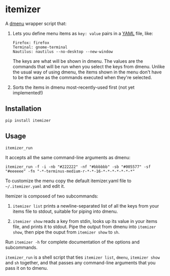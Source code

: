 itemizer
========

A [dmenu](http://tools.suckless.org/dmenu/) wrapper script that:

1. Lets you define menu items as `key: value` pairs in a
   [YAML](http://yaml.org/) file, like:

       Firefox: firefox
       Terminal: gnome-terminal
       Nautilus: nautilus --no-desktop --new-window

   The keys are what will be shown in dmenu. The values are the commands that
   will be run when you select the keys from dmenu. Unlike the usual way of
   using dmenu, the items shown in the menu don't have to be the same as the
   commands executed when they're selected.

2. Sorts the items in dmenu most-recently-used first (not yet implemented!)


Installation
------------

    pip install itemizer


Usage
-----

    itemizer_run

It accepts all the same command-line arguments as dmenu:

    itemizer_run -f -i -nb "#222222" -nf "#bbbbbb" -sb "#005577" -sf "#eeeeee" -fn "-*-terminus-medium-r-*-*-16-*-*-*-*-*-*-*"

To customize the menu copy the default itemizer.yaml file to `~/.itemizer.yaml`
and edit it.

Itemizer is composed of two subcommands:

1. `itemizer list` prints a newline-separated list of all the keys from your
   items file to stdout, suitable for piping into dmenu.

2. `itemizer show` reads a key from stdin, looks up its value in your items
   file, and prints it to stdout. Pipe the output from dmenu into
   `itemizer show`, then pipe the ouput from `itemizer show` to `sh`.

Run `itemizer -h` for complete documentation of the options and subcommands.

`itemizer_run` is a shell script that ties `itemizer list`, `dmenu`,
`itemizer show` and `sh` together, and that passes any command-line arguments
that you pass it on to dmenu.
